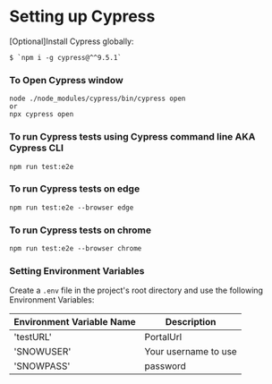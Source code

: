 # Setting up Cypress

[Optional]Install Cypress globally:

```
$ `npm i -g cypress@^^9.5.1`
```

### To Open Cypress window

```
node ./node_modules/cypress/bin/cypress open
or
npx cypress open

```

### To run Cypress tests using Cypress command line AKA Cypress CLI

```
npm run test:e2e
```

### To run Cypress tests on edge

```
npm run test:e2e --browser edge
```

### To run Cypress tests on chrome

```
npm run test:e2e --browser chrome
```

### Setting Environment Variables

Create a `.env` file in the project's root directory and use the following Environment Variables:

| Environment Variable Name | Description          |
| ------------------------- | -------------------- |
| 'testURL'                 | PortalUrl            |
| 'SNOWUSER'                | Your username to use |
| 'SNOWPASS'                | password             |

```

```
